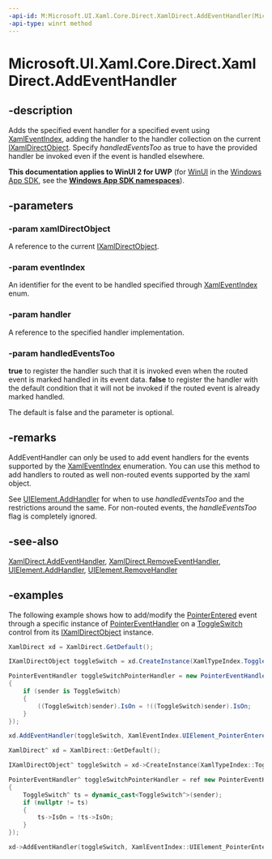 ```yaml
---
-api-id: M:Microsoft.UI.Xaml.Core.Direct.XamlDirect.AddEventHandler(Microsoft.UI.Xaml.Core.Direct.IXamlDirectObject,Microsoft.UI.Xaml.Core.Direct.XamlEventIndex,System.Object,System.Boolean)
-api-type: winrt method
---
```


<!-- Method syntax.
public void XamlDirect.AddEventHandler(IXamlDirectObject xamlDirectObject, XamlEventIndex eventIndex, Object handler, Boolean handledEventsToo)
-->

# Microsoft.UI.Xaml.Core.Direct.XamlDirect.AddEventHandler

## -description
Adds the specified event handler for a specified event using [XamlEventIndex](xamleventindex.md), adding the handler to the handler collection on the current [IXamlDirectObject](ixamldirectobject.md). Specify *handledEventsToo* as true to have the provided handler be invoked even if the event is handled elsewhere.

**This documentation applies to WinUI 2 for UWP** (for [WinUI](/windows/apps/winui/winui3/) in the [Windows App SDK](/windows/apps/windows-app-sdk/), see the **[Windows App SDK namespaces](/windows/windows-app-sdk/api/winrt/)**).

## -parameters
### -param xamlDirectObject
A reference to the current [IXamlDirectObject](ixamldirectobject.md).

### -param eventIndex
An identifier for the event to be handled specified through [XamlEventIndex](xamleventindex.md) enum.

### -param handler
A reference to the specified handler implementation.

### -param handledEventsToo
**true** to register the handler such that it is invoked even when the routed event is marked handled in its event data.
**false** to register the handler with the default condition that it will not be invoked if the routed event is already marked handled. 

The default is false and the parameter is optional.

## -remarks
AddEventHandler can only be used to add event handlers for the events supported by the [XamlEventIndex](xamleventindex.md) enumeration. You can use this method to add handlers to routed as well non-routed events supported by the xaml object.

See [UIElement.AddHandler](/uwp/api/windows.ui.xaml.uielement.addhandler(windows.ui.xaml.routedevent,system.object,system.boolean)) for when to use _handledEventsToo_ and the restrictions around the same. For non-routed events, the _handleEventsToo_ flag is completely ignored.

## -see-also

[XamlDirect.AddEventHandler](xamldirect_addeventhandler_1569472666.md), [XamlDirect.RemoveEventHandler](xamldirect_removeeventhandler_502874963.md), [UIElement.AddHandler](/uwp/api/windows.ui.xaml.uielement.addhandler(windows.ui.xaml.routedevent,system.object,system.boolean)), [UIElement.RemoveHandler](/uwp/api/windows.ui.xaml.uielement.removehandler(windows.ui.xaml.routedevent,system.object))

## -examples
The following example shows how to add/modify the [PointerEntered](../microsoft.ui.xaml/uielement_pointerentered.md) event through a specific instance of [PointerEventHandler](../microsoft.ui.xaml.input/pointereventhandler.md) on a [ToggleSwitch](../microsoft.ui.xaml.controls/toggleswitch.md) control from its [IXamlDirectObject](ixamldirectobject.md) instance.

```C#
XamlDirect xd = XamlDirect.GetDefault();

IXamlDirectObject toggleSwitch = xd.CreateInstance(XamlTypeIndex.ToggleSwitch);

PointerEventHandler toggleSwitchPointerHandler = new PointerEventHandler((sender, args) =>
{
    if (sender is ToggleSwitch)
    {
        ((ToggleSwitch)sender).IsOn = !((ToggleSwitch)sender).IsOn;
    }
});

xd.AddEventHandler(toggleSwitch, XamlEventIndex.UIElement_PointerEntered, toggleSwitchPointerHandler, true);
```

```CPP
XamlDirect^ xd = XamlDirect::GetDefault();

IXamlDirectObject^ toggleSwitch = xd->CreateInstance(XamlTypeIndex::ToggleSwitch);

PointerEventHandler^ toggleSwitchPointerHandler = ref new PointerEventHandler([&](Platform::Object^ sender, PointerRoutedEventArgs^ args)
{
    ToggleSwitch^ ts = dynamic_cast<ToggleSwitch^>(sender);
    if (nullptr != ts)
    {
        ts->IsOn = !ts->IsOn;
    }
});

xd->AddEventHandler(toggleSwitch, XamlEventIndex::UIElement_PointerEntered, toggleSwitchPointerHandler, true);
```
